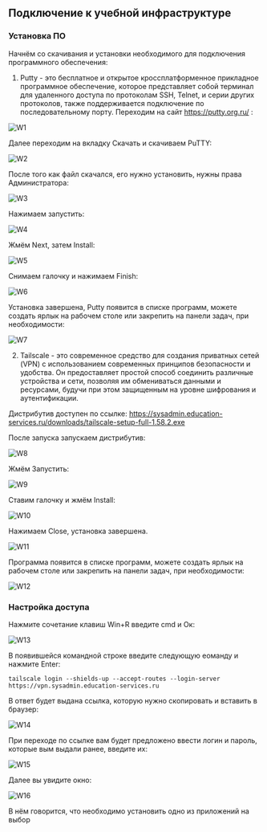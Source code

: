 ## Подключение к учебной инфраструктуре

### Установка ПО

Начнём со скачивания и установки необходимого для подключения программного обеспечения:

1. Putty - это бесплатное и открытое кроссплатформенное прикладное программное обеспечение, которое представляет собой терминал для удаленного доступа по протоколам SSH, Telnet, и серии других протоколов, также поддерживается подключение по последовательному порту.
Переходим на сайт https://putty.org.ru/ :

![W1](https://github.com/lexche/Testyp/assets/95694325/429f784b-21cf-45d9-b401-90417beba9a2)

Далее переходим на вкладку Скачать и скачиваем PuTTY:

![W2](https://github.com/lexche/Testyp/assets/95694325/307e7c39-dfe0-40cd-88ee-84d7cb040705)

После того как файл скачался, его нужно установить, нужны права Администратора:

![W3](https://github.com/lexche/Testyp/assets/95694325/8829eccf-454f-49b0-9872-4fddd3233e66)

Нажимаем запустить:

![W4](https://github.com/lexche/Testyp/assets/95694325/45f6d22c-28d3-4159-a2ca-fb25e8859510)

Жмём Next, затем Install:

![W5](https://github.com/lexche/Testyp/assets/95694325/1a613545-71b6-491e-82bc-5660ffd12ccf)

Снимаем галочку и нажимаем Finish: 

![W6](https://github.com/lexche/Testyp/assets/95694325/54966a7f-c3bc-40ce-9540-898fb2ea74df)

Установка завершена, Putty появится в списке программ, можете создать ярлык на рабочем столе или закрепить на панели задач, при необходимости:

![W7](https://github.com/lexche/Testyp/assets/95694325/51a4f27b-70a2-44bb-ba17-5177b21ce159)


2. Tailscale - это современное средство для создания приватных сетей (VPN) с использованием современных принципов безопасности и удобства. Он предоставляет простой способ соединить различные устройства и сети, позволяя им обмениваться данными и ресурсами, будучи при этом защищенным на уровне шифрования и аутентификации.

Дистрибутив доступен по ссылке: https://sysadmin.education-services.ru/downloads/tailscale-setup-full-1.58.2.exe

После запуска запускаем дистрибутив:

![W8](https://github.com/lexche/Testyp/assets/95694325/59507199-9c1b-4dcf-9c18-b60b278cf10c)

Жмём Запустить:

![W9](https://github.com/lexche/Testyp/assets/95694325/c3c160e7-096e-4359-9e6d-5b9b4c0d3c03)

Ставим галочку и жмём Install:

![W10](https://github.com/lexche/Testyp/assets/95694325/41aa8452-1af1-4389-8e58-97524ced8d41)

Нажимаем Close, установка завершена.

![W11](https://github.com/lexche/Testyp/assets/95694325/0a3362a1-1653-43cb-8139-50e0f60545de)

Программа появится в списке программ, можете создать ярлык на рабочем столе или закрепить на панели задач, при необходимости:

![W12](https://github.com/lexche/Testyp/assets/95694325/069d7513-a3b6-424a-abf8-50bb4c397831)

### Настройка доступа

Нажмите сочетание клавиш Win+R введите cmd и Ок:

![W13](https://github.com/lexche/Testyp/assets/95694325/5c9ae2d4-16b3-4fe4-b89d-7d62cae14667)

В появившейся командной строке введите следующую еоманду и нажмите Enter:

```
tailscale login --shields-up --accept-routes --login-server https://vpn.sysadmin.education-services.ru
```
В ответ будет выдана ссылка, которую нужно скопировать и вставить в браузер:

![W14](https://github.com/lexche/Testyp/assets/95694325/37cbaa71-6f8a-42fc-9002-7ac1e5383214)

При переходе по ссылке вам будет предложено ввести логин и пароль, которые вым выдали ранее, введите их:

![W15](https://github.com/lexche/Testyp/assets/95694325/db9e9556-95bc-4acf-9d3b-9f71990dd49f)

Далее вы увидите окно:

![W16](https://github.com/lexche/Testyp/assets/95694325/d6114ed0-060f-424d-b5ad-ee4c19632ce3)

В нём говорится, что необходимо установить одно из приложений на выбор



